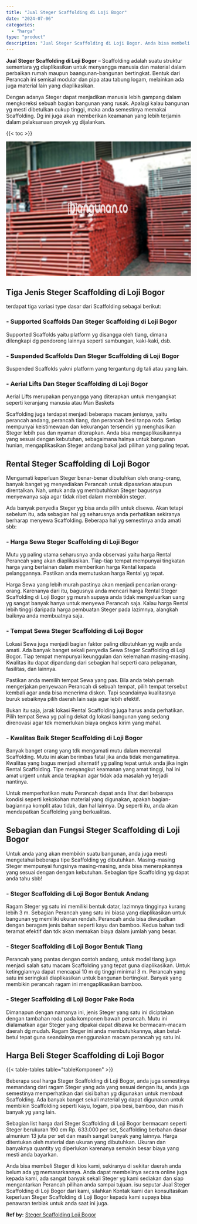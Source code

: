 ```yaml
---
title: "Jual Steger Scaffolding di Loji Bogor"
date: "2024-07-06"
categories: 
  - "harga"
type: "product"
description: "Jual Steger Scaffolding di Loji Bogor. Anda bisa membeli Steger di kios kami, sekiranya di sekitar daerah anda belum ada yg memasarkannya. Anda dapat membeli..."
---
```


**Jual Steger Scaffolding di Loji Bogor** – Scaffolding adalah suatu struktur sementara yg diaplikasikan untuk menyangga manusia dan material dalam perbaikan rumah maupun baangunan-bangunan bertingkat. Bentuk dari Perancah ini semisal modular dan pipa atau tabung logam, melainkan ada juga material lain yang diaplikasikan.

Dengan adanya Steger dapat menjadikan manusia lebih gampang dalam mengkoreksi sebuah bagian bangunan yang rusak. Apalagi kalau bangunan yg mesti dibetulkan cukup tinggi, maka anda semestinya memakai Scaffolding. Dg ini juga akan memberikan keamanan yang lebih terjamin dalam pelaksanaan proyek yg dijalankan.

{{< toc >}}

![Jual Steger Scaffolding di Loji Bogor](/images/sewa-scaffolding-steger-02.png)

## Tiga Jenis Steger Scaffolding di Loji Bogor

terdapat tiga variasi type dasar dari Scaffolding sebagai berikut:

### \- Supported Scaffolds Dan Steger Scaffolding di Loji Bogor

Supported Scaffolds yaitu platform yg disangga oleh tiang, dimana dilengkapi dg pendorong lainnya seperti sambungan, kaki-kaki, dsb.

### \- Suspended Scaffolds Dan Steger Scaffolding di Loji Bogor

Suspended Scaffolds yakni platform yang tergantung dg tali atau yang lain.

### \- Aerial Lifts Dan Steger Scaffolding di Loji Bogor

Aerial Lifts merupakan penyangga yang diterapkan untuk mengangkat seperti keranjang manusia atau Man Baskets

Scaffolding juga terdapat menjadi beberapa macam jenisnya, yaitu perancah andang, perancah tiang, dan perancah besi tanpa roda. Setiap mempunyai keistimewaan dan kekurangan tersendiri yg menghasilkan Steger lebih pas dan nyaman diterapkan. Anda bisa mengaplikasikannya yang sesuai dengan kebutuhan, sebagaimana halnya untuk bangunan hunian, mengaplikasikan Steger andang bakal jadi pilihan yang paling tepat.

## Rental Steger Scaffolding di Loji Bogor

Mengamati keperluan Steger benar-benar dibutuhkan oleh orang-orang, banyak banget yg menyediakan Perancah untuk dipasarkan ataupun direntalkan. Nah, untuk anda yg membutuhkan Steger bagusnya menyewanya saja agar tidak ribet dalam membikin steger.

Ada banyak penyedia Steger yg bisa anda pilih untuk disewa. Akan tetapi sebelum itu, ada sebagian hal yg seharusnya anda perhatikan sekiranya berharap menyewa Scaffolding. Beberapa hal yg semestinya anda amati sbb:

### \- Harga Sewa Steger Scaffolding di Loji Bogor

Mutu yg paling utama seharusnya anda observasi yaitu harga Rental Perancah yang akan diaplikasikan. Tiap-tiap tempat mempunyai tingkatan harga yang berlainan dalam memberikan harga Rental kepada pelanggannya. Pastikan anda memutuskan harga Rental yg tepat.

Harga Sewa yang lebih murah pastinya akan menjadi pencarian orang-orang. Karenanya dari itu, bagusnya anda mencari harga Rental Steger Scaffolding di Loji Bogor yg murah supaya anda tidak mengeluarkan uang yg sangat banyak hanya untuk menyewa Perancah saja. Kalau harga Rental lebih tinggi daripada harga pembuatan Steger pada lazimnya, alangkah baiknya anda membuatnya saja.

### \- Tempat Sewa Steger Scaffolding di Loji Bogor

Lokasi Sewa juga menjadi bagian faktor paling dibutuhkan yg wajib anda amati. Ada banyak banget sekali penyedia Sewa Steger Scaffolding di Loji Bogor. Tiap tempat mempunyai keunggulan dan kelemahan masing-masing. Kwalitas itu dapat dipandang dari sebagian hal seperti cara pelayanan, fasilitas, dan lainnya.

Pastikan anda memilih tempat Sewa yang pas. Bila anda telah pernah mengerjakan penyewaan Perancah di sebuah tempat, pilih tempat tersebut kembali agar anda bisa menerima diskon. Tapi seandainya kualitasnya buruk sebaiknya pilih daerah lain saja agar lebih efektif.

Bukan itu saja, jarak lokasi Rental Scaffolding juga harus anda perhatikan. Pilih tempat Sewa yg paling dekat dg lokasi bangunan yang sedang direnovasi agar tdk memerlukan biaya ongkos kirim yang mahal.

### \- Kwalitas Baik Steger Scaffolding di Loji Bogor

Banyak banget orang yang tdk mengamati mutu dalam merental Scaffolding. Mutu ini akan berimbas fatal jika anda tidak mengamatinya. Kwalitas yang bagus menjadi alternatif yg paling tepat untuk anda jika ingin Rental Scaffolding. Tipe menyangkut keamanan yang amat tinggi, hal ini amat urgent untuk anda terapkan agar tidak ada masalah yg terjadi nantinya.

Untuk memperhatikan mutu Perancah dapat anda lihat dari beberapa kondisi seperti kekokohan material yang digunakan, apakah bagian-bagiannya komplit atau tidak, dan hal lainnya. Dg seperti itu, anda akan mendapatkan Scaffolding yang berkualitas.

## Sebagian dan Fungsi Steger Scaffolding di Loji Bogor

Untuk anda yang akan membikin suatu bangunan, anda juga mesti mengetahui beberapa tipe Scaffolding yg dibutuhkan. Masing-masing Steger mempunyai fungsinya masing-masing, anda bisa menerapkannya yang sesuai dengan dengan kebutuhan. Sebagian tipe Scaffolding yg dapat anda tahu sbb!

### \- Steger Scaffolding di Loji Bogor Bentuk Andang

Ragam Steger yg satu ini memiliki bentuk datar, lazimnya tingginya kurang lebih 3 m. Sebagian Perancah yang satu ini biasa yang diaplikasikan untuk bangunan yg memiliki ukuran rendah. Perancah anda bisa diwujudkan dengan beragam jenis bahan seperti kayu dan bamboo. Kedua bahan tadi teramat efektif dan tdk akan memakan biaya dalam jumlah yang besar.

### \- Steger Scaffolding di Loji Bogor Bentuk Tiang

Perancah yang pantas dengan contoh andang, untuk model tiang juga menjadi salah satu macam Scaffolding yang tepat guna diaplikasikan. Untuk ketinggiannya dapat mencapai 10 m dg tinggi minimal 3 m. Perancah yang satu ini seringkali diaplikasikan untuk bangunan bertingkat. Banyak yang membikin perancah ragam ini mengaplikasikan bamboo.

### \- Steger Scaffolding di Loji Bogor Pake Roda

Dimanapun dengan namanya ini, jenis Steger yang satu ini diciptakan dengan tambahan roda pada komponen bawah perancah. Mutu ini dialamatkan agar Steger yang dipakai dapat dibawa ke bermacam-macam daerah dg mudah. Ragam Steger ini anda membutuhkannya, akan betul-betul tepat guna seandainya menggunakan macam perancah yg satu ini.

## Harga Beli Steger Scaffolding di Loji Bogor

{{< table-tables table="tableKomponen" >}}

Beberapa soal harga Steger Scaffolding di Loji Bogor, anda juga semestinya memandang dari ragam Steger yang ada yang sesuai dengan itu, anda juga semestinya memperhatikan dari sisi bahan yg digunakan untuk membaut Scaffolding. Ada banyak banget sekali material yg dapat digunakan untuk membikin Scaffolding seperti kayu, logam, pipa besi, bamboo, dan masih banyak yg yang lain.

Sebagian list harga dari Steger Scaffolding di Loji Bogor bermacam seperti Steger berukuran 190 cm Rp. 633.000 per set, Scaffolding berbahan dasar almunium 13 juta per set dan masih sangat banyak yang lainnya. Harga ditentukan oleh material dan ukuran yang dibutuhkan. Ukuran dan banyaknya quantity yg diperlukan karenanya semakin besar biaya yang mesti anda bayarkan.

Anda bisa membeli Steger di kios kami, sekiranya di sekitar daerah anda belum ada yg memasarkannya. Anda dapat membelinya secara online juga kepada kami, ada sangat banyak sekali Steger yg kami sediakan dan siap mengantarkan Perancah pilihan anda sampai tujuan. isu seputar Jual Steger Scaffolding di Loji Bogor dari kami, silahkan Kontak kami dan konsultasikan keperluan Steger Scaffolding di Loji Bogor kepada kami supaya bisa penawran terbiak untuk anda saat ini juga.

**Ref by:** [Steger Scaffolding Loji Bogor](https://id.wikipedia.org/wiki/Steger)

